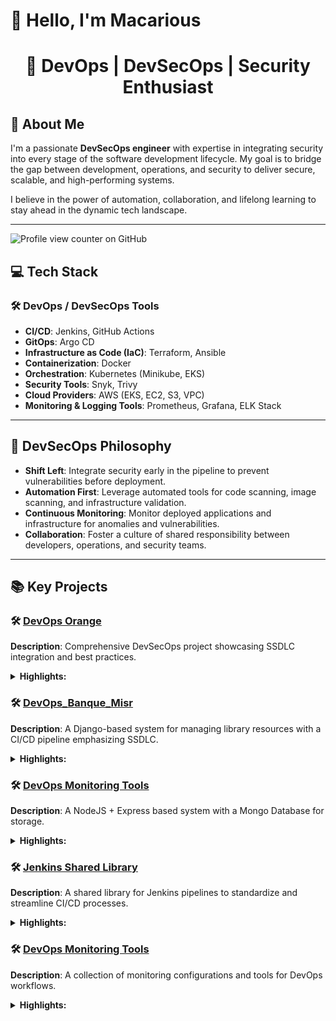
# 👋 Hello, I'm **Macarious**  
<h1 align="center">🚀 <b>DevOps | DevSecOps | Security Enthusiast</b></h1>

## 🌟 **About Me**
I'm a passionate **DevSecOps engineer** with expertise in integrating security into every stage of the software development lifecycle. My goal is to bridge the gap between development, operations, and security to deliver secure, scalable, and high-performing systems.

I believe in the power of automation, collaboration, and lifelong learning to stay ahead in the dynamic tech landscape.

---
![Profile view counter on GitHub](https://komarev.com/ghpvc/?username=Macarious-GK) 


## 💻 **Tech Stack**
### 🛠️ DevOps / DevSecOps Tools
- **CI/CD**: Jenkins, GitHub Actions
- **GitOps**: Argo CD
- **Infrastructure as Code (IaC)**: Terraform, Ansible  
- **Containerization**: Docker
- **Orchestration**: Kubernetes (Minikube, EKS)  
- **Security Tools**: Snyk, Trivy
- **Cloud Providers**: AWS (EKS, EC2, S3, VPC)
- **Monitoring & Logging Tools**: Prometheus, Grafana, ELK Stack

---

## 🔐 **DevSecOps Philosophy**
- **Shift Left**: Integrate security early in the pipeline to prevent vulnerabilities before deployment.  
- **Automation First**: Leverage automated tools for code scanning, image scanning, and infrastructure validation.  
- **Continuous Monitoring**: Monitor deployed applications and infrastructure for anomalies and vulnerabilities.  
- **Collaboration**: Foster a culture of shared responsibility between developers, operations, and security teams.  

---

## 📚 **Key Projects**
### 🛠️ [DevOps Orange](https://github.com/Macarious-GK/DevOps_Orange.git)  
**Description**: Comprehensive DevSecOps project showcasing SSDLC integration and best practices.  
<details>
<summary><b>Highlights:</b></summary>  

  - **DevSecOps SSDLC Integration**: Embeds security testing early in the development lifecycle using a "shift-left" approach.  
  - **Dockerization Best Practices**: Multi-stage Docker builds and Docker Compose for efficient and secure container management.  
  - **Kubernetes Orchestration**: AWS EKS for scalable cloud deployments, Minikube for local development, and security best practices like RBAC and Secrets Management.  
  - **Security Tools**: Static Application Security Testing (SAST), Docker image scanning, and linting integrated into CI/CD pipelines.  
  - **Infrastructure as Code**: Ansible, Terraform, and Vagrant for infrastructure provisioning and configuration management.  
  - **GitOps with ArgoCD**: Continuous delivery and automated application synchronization from Git repositories.  
  - **Monitoring System**: Prometheus, Grafana, and Alert Manager for system metrics, visualization, and alerting.  
</details>

### 🛠️ [DevOps_Banque_Misr](https://github.com/Macarious-GK/DevOps_Banque_Misr.git)
**Description**: A Django-based system for managing library resources with a CI/CD pipeline emphasizing SSDLC.  
<details>
<summary><b>Highlights:</b></summary>  

  - Multi-stage Docker builds for efficiency and security.  
  - Kubernetes deployment using EKS with persistent volume support.  
  - Jenkins pipeline integrating Flake8, unit tests, and Snyk for vulnerability scanning.
</details>

### 🛠️ [DevOps Monitoring Tools](https://github.com/Macarious-GK/DevSecOps_Self_Intern.git)
**Description**: A NodeJS + Express based system with a Mongo Database for storage.  
<details>
<summary><b>Highlights:</b></summary>

  - Multi-stage Docker builds for efficiency and security.
  - Docker Compose deployment with monitoring and visualization.
  - Kubernetes deployment and Kustomize for multiple deployment environments.
  - Jenkins pipelines & GitHub Actions integrating unit tests and Snyk for vulnerability scanning.
  - Applying GitOps principles using ArgoCD.
  - Using Terraform for Infrastructure as Code to manage cloud resources.
</details>

### 🛠️ [Jenkins Shared Library](https://github.com/Macarious-GK/Jenkins-Shared-Library.git)
**Description**: A shared library for Jenkins pipelines to standardize and streamline CI/CD processes.  
<details>
<summary><b>Highlights:</b></summary>

  - Includes functions for Docker image scanning, pipeline automation, and more.  
  - Enables reusability and consistency across pipelines.  
</details>

### 🛠️ [DevOps Monitoring Tools](https://github.com/Macarious-GK/DevOps-Monitoring.git)  
**Description**: A collection of monitoring configurations and tools for DevOps workflows.  
<details>
<summary><b>Highlights:</b></summary>

- Includes Prometheus and Grafana setups for system metrics and alerting.  
- Enables real-time monitoring of application and infrastructure health.
</details>

